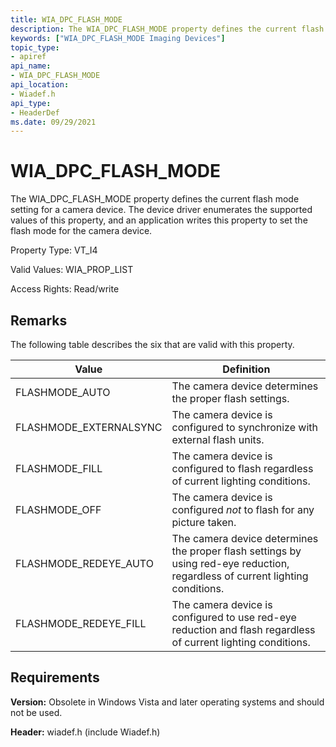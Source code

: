 ```yaml
---
title: WIA_DPC_FLASH_MODE
description: The WIA_DPC_FLASH_MODE property defines the current flash mode setting for a camera device. The device driver enumerates the supported values of this property, and an application writes this property to set the flash mode for the camera device.
keywords: ["WIA_DPC_FLASH_MODE Imaging Devices"]
topic_type:
- apiref
api_name:
- WIA_DPC_FLASH_MODE
api_location:
- Wiadef.h
api_type:
- HeaderDef
ms.date: 09/29/2021
---
```


# WIA_DPC_FLASH_MODE

The WIA_DPC_FLASH_MODE property defines the current flash mode setting for a camera device. The device driver enumerates the supported values of this property, and an application writes this property to set the flash mode for the camera device.

Property Type: VT_I4

Valid Values: WIA_PROP_LIST

Access Rights: Read/write

## Remarks

The following table describes the six that are valid with this property.

| Value | Definition |
|--|--|
| FLASHMODE_AUTO | The camera device determines the proper flash settings. |
| FLASHMODE_EXTERNALSYNC | The camera device is configured to synchronize with external flash units. |
| FLASHMODE_FILL | The camera device is configured to flash regardless of current lighting conditions. |
| FLASHMODE_OFF | The camera device is configured *not* to flash for any picture taken. |
| FLASHMODE_REDEYE_AUTO | The camera device determines the proper flash settings by using red-eye reduction, regardless of current lighting conditions. |
| FLASHMODE_REDEYE_FILL | The camera device is configured to use red-eye reduction and flash regardless of current lighting conditions. |

## Requirements

**Version:** Obsolete in Windows Vista and later operating systems and should not be used.

**Header:** wiadef.h (include Wiadef.h)

